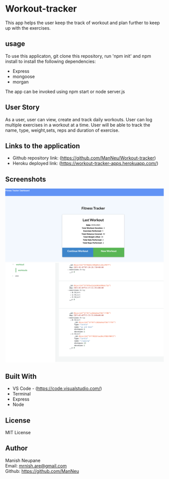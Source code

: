 # Workout-tracker
This app helps the user keep the track of workout and plan further to keep up with the exercises.


## usage
To use this applicaton, git clone this repository, run 'npm init' and npm install to install the following dependencies:

- Express
- mongoose
- morgan


The app can be invoked using npm start or node server.js

## User Story
As a user, user can view, create and track daily workouts. User can log multiple exercises in a workout at a time. User will be able to track the name, type, weight,sets, reps and duration of exercise. 
## Links to the application
- Github repository link: (https://github.com/ManNeu/Workout-tracker)
- Heroku deployed link: (https://workout-tracker-apps.herokuapp.com/)

## Screenshots
![screenshot of deployed app](images/workout-tracker.png)
![screenshot of MongoDb data](images/Mongo_Workout.png)

## Built With
- VS Code - (https://code.visualstudio.com/)
- Terminal
- Express
- Node

## License 
MIT License

## Author 
Manish Neupane <br>
Email: mrnish.are@gmail.com <br>
Github: https://github.com/ManNeu